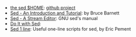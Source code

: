 - [the sed $HOME][1]: [github project](https://github.com/aureliojargas/sed.sf.net)
- [Sed - An Introduction and Tutorial][2]: by Bruce Barnett
- [Sed - A Stream Editor][3]: GNU sed's manual
- [Do It with Sed][4]:  
- [Sed 1 line][5]: Useful one-line scripts for sed, by Eric Pement



[1]:http://sed.sourceforge.net/
[2]:http://www.grymoire.com/Unix/Sed.html
[3]:https://www.gnu.org/software/sed/manual/sed.html
[4]:local/do_it_with_sed.md
[5]:local/sed1line.md
